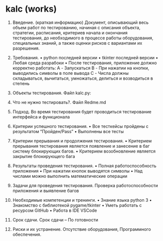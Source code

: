 # kalc (works)
1. Введение. (краткая информацию) Документ, описывающий весь объем работ по тестированию, начиная с описания объекта, стратегии, расписания, критериев начала и окончания тестирования, до необходимого в процессе работы оборудования, специальных знаний, а также оценки рисков с вариантами их разрешения.

2. Требования. • python последней версии • tkinter последней версии • Любая среда разрабоки • После тестирования, приложение должно корректно работать: A - Запускаться B - При нажатии на кнопки, выводились символы в поле вывода C - Числа должны складываться, вычитаться, умножаться, делиться и возводиться в степень

3. Объекты тестирования. Файл kalc.py:

4. Что не нужно тестировать?. Файл Redme.md

5. Подход. Во время тестирования будет проводиться тестирование интерфейса и функционала

6. Критерии успешного тестирования. • Все тесткейсы пройдены с результатом “Пройден/Pass” • Выполнены все тесты

7. Критерии прерывания и продолжения тестирования. • Критерием прерывания тестирования является появление и занесение в баг систему блокирующих багов. • Критерием возобновление является закрытие блокирующего бага

8. Результаты проведения тестирования. • Полная работоспособность приложения • При нажатии кнопок выводятся символы • Над числами можно выполнить математические операции

9. Задачи для проведения тестирования. Проверка работоспособности приложения и выявление багов

10. Необходимые компетенции и тренинги. • Знание языка python 3 • Знакомство с библиотекой pygame/tkinter • Уметь работать с ресурсом GitHub • Работа в IDE VSCode

11. Срок сдачи. Срок сдачи – По готовности

12. Риски и их устранение. Отсутствие оборудования, Программного обеспечения.
